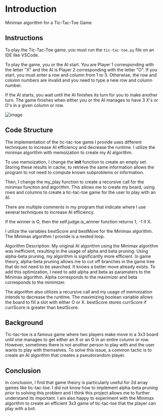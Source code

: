 # Introduction
Minimax algorithm for a Tic-Tac-Toe Game

## Instructions
To play the Tic-Tac-Toe game, you must run the `tic-tac-toe.py` file on an IDE like VSCode.

To play the game, you or the AI start. You are Player 1 corresponding with the letter "X" and the AI is Player 2 corresponding with the letter "O". If you start, you must enter a row and column from 1 to 3. Otherwise, the row and column numbers are invalid and you need to type a new row and column number.

If the AI starts, you wait until the AI finishes its turn for you to make another turn. The game finishes when either you or the AI manages to have 3 X's or O's in a given column or row.

![image](https://github.com/torisutansan1/README-files/assets/97696590/c0718261-0ec6-4108-9c6d-545d7843f710)


## Code Structure
The implementation of the tic-tac-toe game I provide uses different techniques to increase AI efficiency and decrease the runtime. I utilize the minimax algorithm with memoization to create my AI algorithm.

To use memoization, I change the __init__ function to create an empty set.
Storing these results in cache, to retrieve the same information allows the program to not need to compute known subproblems or information.

Then, I change the my_play function to create a recursive call for the minimax function and algorithm. This allows me to create my board, using rows and columns to create a tic-tac-toe game for the user to play with an AI.

There are multiple comments in my program that indicate where I use several techniques to increase AI efficiency. 

If the winner is O, then the self.judge.is_winner function returns 1, -1 if X.

I utilize the variables bestScore and bestMove for the Minimax algorithm. The Minimax algorithm I provide is a nested loop.

Algorithm Description:
My original AI algorithm using the Minimax algorithm was inefficient, resulting in the usage of alpha and beta pruning. Using alpha-beta pruning, my algorithm is significantly more efficient. In game theory, alpha-beta pruning allows me to cut off branches in the game tree that do not need to be searched. It knows a better move already exists. To add this optimization, I need to add alpha and beta as paramaters to the Minimax algorithm. Alpha corresponds to the maximizer and beta corresponds to the minimizer.

The algorithm also utilizes a recursive call and my usage of memoization intends to decrease the runtime. The maximizing boolean variable allows the board to fill a slot with either O or X. bestScore stores currScore if currScore is greater than bestScore.

## Background
Tic-tac-toe is a famous game where two players make move in a 3x3 board until one manages to get either an X or an O in an entire column or row. However, sometimes there is not another person to play with and the user wants to play with themselves. To solve this issue, a common tactic is to create an AI algorithm that creates a pseudorandom player.

## Conclusion
In conclusion, I find that game theory is particularly useful for 2d array games like tic-tac-toe. I did not know how to implement alpha-beta pruning prior to solving this problem and I think this project allows me to further understand its important. I am also happy to experiment with the Minimax algorithm to create an efficient 3x3 game of tic-tac-toe that the player can play with a bot.
